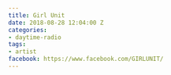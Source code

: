 ```yaml
---
title: Girl Unit
date: 2018-08-28 12:04:00 Z
categories:
- daytime-radio
tags:
- artist
facebook: https://www.facebook.com/GIRLUNIT/
---
```



